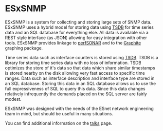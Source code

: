 # ESxSNMP #

ESxSNMP is a system for collecting and storing large sets of SNMP data.  ESxSNMP uses a hybrid model for storing data using [TSDB](http://code.google.com/p/tsdb/) for time series data and an SQL database for everything else.  All data is available via a REST style interface (as JSON) allowing for easy integration with other tools.  ESxSNMP provides linkage to [perfSONAR](http://www.perfsonar.net) and to the [Graphite](http://graphite.wikidot.com/) graphing package.

Time series data such as interface counters is stored using [TSDB](http://code.google.com/p/tsdb/).  TSDB is a library for storing time series data with no loss of information.  TSDB optimizes the store of it's data so that data which share similar timestamps is stored nearby on the disk allowing very fast access to specific time ranges. Data such as interface description and interface type are stored in an SQL database.  Storing this data in an SQL database allows us to use the full expressiveness of SQL to query this data.  Since this data changes relatively infrequently the demands placed on the SQL server are fairly modest.

ESxSNMP was designed with the needs of the ESnet network engineering team in mind, but should be useful in many situations.

You can find additional information on the [talks](Talks.md) page.